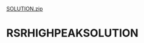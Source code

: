 
[SOLUTION.zip](https://github.com/Studentrsr/RSRHIGHPEAKSOLUTION/files/6175644/SOLUTION.zip)
# RSRHIGHPEAKSOLUTION

